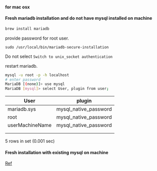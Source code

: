 #### for mac osx

#### Fresh mariadb installation and do not have mysql installed on machine

```bash
brew install mariadb
```

provide password for root user.

```
sudo /usr/local/bin/mariadb-secure-installation
```
Do not select `Switch to unix_socket authentication`


restart mariadb.

```bash
mysql -u root -p -h localhost
# enter password
MariaDB [(none)]> use mysql
MariaDB [mysql]> select User, plugin from user;
```

| User        | plugin                |
 -------------|---------------------- |
| mariadb.sys | mysql_native_password |
| root        | mysql_native_password |
| userMachineName     | mysql_native_password |
|             |                       |
|             |                       |

5 rows in set (0.001 sec)

#### Fresh installation with existing mysql on machine

[Ref](https://stackoverflow.com/a/54368020/2987755) 

